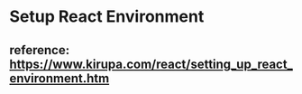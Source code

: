 # Setup React Environment

## reference: <https://www.kirupa.com/react/setting_up_react_environment.htm>
